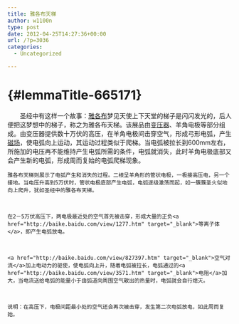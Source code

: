 ```yaml
---
title: 雅各布天梯
author: w1100n
type: post
date: 2012-04-25T14:27:36+00:00
url: /?p=3036
categories:
  - Uncategorized

---
```

#  {#lemmaTitle-665171}


<div id="lemmaContent-0">
  　　圣经中有这样一个故事：<a href="http://baike.baidu.com/view/323395.htm" target="_blank">雅各布</a>梦见天使上下天堂的梯子是闪闪发光的，后人便把这梦想中的梯子，称之为雅各布天梯。该展品由<a href="http://baike.baidu.com/view/30130.htm" target="_blank">变压器</a>、羊角电极等部分组成。由变压器提供数十万伏的高压，在羊角电极间击穿空气，形成弓形电弧，产生<a href="http://baike.baidu.com/view/351.htm" target="_blank">磁场</a>，使电弧向上运动，其运动过程类似于爬梯。当电弧被拉长到600mm左右，所施加的电压再不能维持产生电弧所需的条件，电弧就消失，此时羊角电极底部又会产生新的电弧，形成周而复始的电弧爬梯现象。 
  
  
  
    雅各布天梯则展示了电弧产生和消失的过程。二根呈羊角形的管状电极，一极接高压电，另一个接地。当电压升高到5万伏时，管状电极底部产生电弧，电弧逐级激荡而起，如一簇簇圣火似地向上爬升，犹如圣经中的雅各布天梯。
  
  
  
    在2－5万伏高压下，两电极最近处的空气首先被击穿，形成大量的正负<a href="http://baike.baidu.com/view/1277.htm" target="_blank">等离子体</a>，即产生电弧放电。
  
  
  
    <a href="http://baike.baidu.com/view/827397.htm" target="_blank">空气对流</a>加上电动力的驱使，使电弧向上升，随着电弧被拉长，电弧通过的<a href="http://baike.baidu.com/view/3571.htm" target="_blank">电阻</a>加大，当电流送给电弧的能量小于由弧道向周围空气散出的热量时，电弧就会自行熄灭。
  
  
  
    说明：在高压下，电极间距最小处的空气还会再次被击穿，发生第二次电弧放电，如此周而复始。
  


